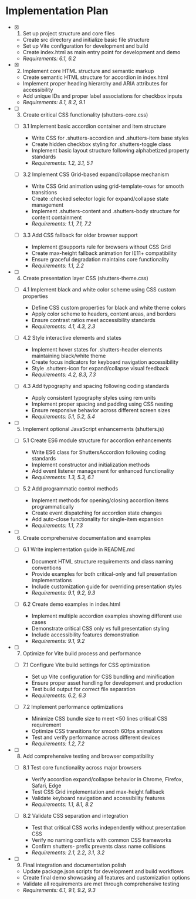 # Implementation Plan

- [x] 1. Set up project structure and core files

  - Create src directory and initialize basic file structure
  - Set up Vite configuration for development and build
  - Create index.html as main entry point for development and demo
  - _Requirements: 6.1, 6.2_

- [x] 2. Implement core HTML structure and semantic markup

  - Create semantic HTML structure for accordion in index.html
  - Implement proper heading hierarchy and ARIA attributes for accessibility
  - Add unique IDs and proper label associations for checkbox inputs
  - _Requirements: 8.1, 8.2, 9.1_

- [ ] 3. Create critical CSS functionality (shutters-core.css)

  - [ ] 3.1 Implement basic accordion container and item structure

    - Write CSS for .shutters-accordion and .shutters-item base styles
    - Create hidden checkbox styling for .shutters-toggle class
    - Implement basic layout structure following alphabetized property standards
    - _Requirements: 1.2, 3.1, 5.1_

  - [ ] 3.2 Implement CSS Grid-based expand/collapse mechanism

    - Write CSS Grid animation using grid-template-rows for smooth transitions
    - Create :checked selector logic for expand/collapse state management
    - Implement .shutters-content and .shutters-body structure for content containment
    - _Requirements: 1.1, 7.1, 7.2_

  - [ ] 3.3 Add CSS fallback for older browser support
    - Implement @supports rule for browsers without CSS Grid
    - Create max-height fallback animation for IE11+ compatibility
    - Ensure graceful degradation maintains core functionality
    - _Requirements: 1.1, 2.2_

- [ ] 4. Create presentation layer CSS (shutters-theme.css)

  - [ ] 4.1 Implement black and white color scheme using CSS custom properties

    - Define CSS custom properties for black and white theme colors
    - Apply color scheme to headers, content areas, and borders
    - Ensure contrast ratios meet accessibility standards
    - _Requirements: 4.1, 4.3, 2.3_

  - [ ] 4.2 Style interactive elements and states

    - Implement hover states for .shutters-header elements maintaining black/white theme
    - Create focus indicators for keyboard navigation accessibility
    - Style .shutters-icon for expand/collapse visual feedback
    - _Requirements: 4.2, 8.3, 7.3_

  - [ ] 4.3 Add typography and spacing following coding standards
    - Apply consistent typography styles using rem units
    - Implement proper spacing and padding using CSS nesting
    - Ensure responsive behavior across different screen sizes
    - _Requirements: 5.1, 5.2, 5.4_

- [ ] 5. Implement optional JavaScript enhancements (shutters.js)

  - [ ] 5.1 Create ES6 module structure for accordion enhancements

    - Write ES6 class for ShuttersAccordion following coding standards
    - Implement constructor and initialization methods
    - Add event listener management for enhanced functionality
    - _Requirements: 1.3, 5.3, 6.1_

  - [ ] 5.2 Add programmatic control methods
    - Implement methods for opening/closing accordion items programmatically
    - Create event dispatching for accordion state changes
    - Add auto-close functionality for single-item expansion
    - _Requirements: 1.1, 7.3_

- [ ] 6. Create comprehensive documentation and examples

  - [ ] 6.1 Write implementation guide in README.md

    - Document HTML structure requirements and class naming conventions
    - Provide examples for both critical-only and full presentation implementations
    - Include customization guide for overriding presentation styles
    - _Requirements: 9.1, 9.2, 9.3_

  - [ ] 6.2 Create demo examples in index.html
    - Implement multiple accordion examples showing different use cases
    - Demonstrate critical CSS only vs full presentation styling
    - Include accessibility features demonstration
    - _Requirements: 9.1, 9.2_

- [ ] 7. Optimize for Vite build process and performance

  - [ ] 7.1 Configure Vite build settings for CSS optimization

    - Set up Vite configuration for CSS bundling and minification
    - Ensure proper asset handling for development and production
    - Test build output for correct file separation
    - _Requirements: 6.2, 6.3_

  - [ ] 7.2 Implement performance optimizations
    - Minimize CSS bundle size to meet <50 lines critical CSS requirement
    - Optimize CSS transitions for smooth 60fps animations
    - Test and verify performance across different devices
    - _Requirements: 1.2, 7.2_

- [ ] 8. Add comprehensive testing and browser compatibility

  - [ ] 8.1 Test core functionality across major browsers

    - Verify accordion expand/collapse behavior in Chrome, Firefox, Safari, Edge
    - Test CSS Grid implementation and max-height fallback
    - Validate keyboard navigation and accessibility features
    - _Requirements: 1.1, 8.1, 8.2_

  - [ ] 8.2 Validate CSS separation and integration
    - Test that critical CSS works independently without presentation CSS
    - Verify no naming conflicts with common CSS frameworks
    - Confirm shutters- prefix prevents class name collisions
    - _Requirements: 2.1, 2.2, 3.1, 3.2_

- [ ] 9. Final integration and documentation polish
  - Update package.json scripts for development and build workflows
  - Create final demo showcasing all features and customization options
  - Validate all requirements are met through comprehensive testing
  - _Requirements: 6.1, 9.1, 9.2, 9.3_
